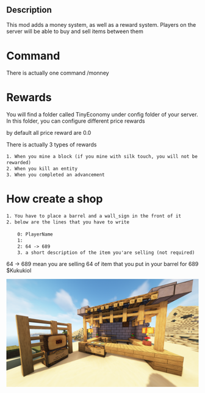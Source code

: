 ## Description

This mod adds a money system, as well as a reward system.
Players on the server will be able to buy and sell items between them

# Command

There is actually one command /monney

# Rewards

You will find a folder called TinyEconomy under config folder of your server.
In this folder, you can configure different price rewards

by default all price reward are 0.0

There is actually 3 types of rewards

    1. When you mine a block (if you mine with silk touch, you will not be rewarded)
    2. When you kill an entity
    3. When you completed an advancement

# How create a shop

    1. You have to place a barrel and a wall_sign in the front of it
    2. below are the lines that you have to write
    
        0: PlayerName
        1:
        2: 64 -> 689
        3. a short description of the item you'are selling (not required)

64 -> 689 mean you are selling 64 of item that you put in your barrel for 689 $Kukukiol

![This is an image](https://github.com/AmibeSkyfy16/Resources/blob/main/Images/shop.png)
